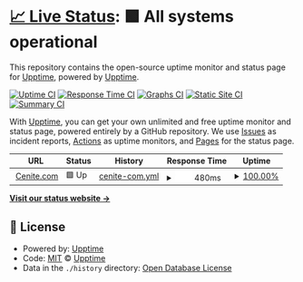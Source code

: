 # [📈 Live Status](https://upptime.github.io/upptime): <!--live status--> **🟩 All systems operational**

This repository contains the open-source uptime monitor and status page for [Upptime](https://upptime.js.org), powered by [Upptime](https://github.com/upptime/upptime).

[![Uptime CI](https://github.com/upptime/upptime/workflows/Uptime%20CI/badge.svg)](https://github.com/upptime/upptime/actions?query=workflow%3A%22Uptime+CI%22)
[![Response Time CI](https://github.com/upptime/upptime/workflows/Response%20Time%20CI/badge.svg)](https://github.com/upptime/upptime/actions?query=workflow%3A%22Response+Time+CI%22)
[![Graphs CI](https://github.com/upptime/upptime/workflows/Graphs%20CI/badge.svg)](https://github.com/upptime/upptime/actions?query=workflow%3A%22Graphs+CI%22)
[![Static Site CI](https://github.com/upptime/upptime/workflows/Static%20Site%20CI/badge.svg)](https://github.com/upptime/upptime/actions?query=workflow%3A%22Static+Site+CI%22)
[![Summary CI](https://github.com/upptime/upptime/workflows/Summary%20CI/badge.svg)](https://github.com/upptime/upptime/actions?query=workflow%3A%22Summary+CI%22)

With [Upptime](https://upptime.js.org), you can get your own unlimited and free uptime monitor and status page, powered entirely by a GitHub repository. We use [Issues](https://github.com/upptime/upptime/issues) as incident reports, [Actions](https://github.com/upptime/upptime/actions) as uptime monitors, and [Pages](https://upptime.github.io/upptime) for the status page.

<!--start: status pages-->
<!-- This summary is generated by Upptime (https://github.com/upptime/upptime) -->
<!-- Do not edit this manually, your changes will be overwritten -->
<!-- prettier-ignore -->
| URL | Status | History | Response Time | Uptime |
| --- | ------ | ------- | ------------- | ------ |
| <img alt="" src="https://icons.duckduckgo.com/ip3/www.cenite.com.ico" height="13"> [Cenite.com](https://www.cenite.com) | 🟩 Up | [cenite-com.yml](https://github.com/gudata/uptime/commits/HEAD/history/cenite-com.yml) | <details><summary><img alt="Response time graph" src="./graphs/cenite-com/response-time-week.png" height="20"> 480ms</summary><br><a href="https://upptime.github.io/upptime/history/cenite-com"><img alt="Response time 996" src="https://img.shields.io/endpoint?url=https%3A%2F%2Fraw.githubusercontent.com%2Fgudata%2Fuptime%2FHEAD%2Fapi%2Fcenite-com%2Fresponse-time.json"></a><br><a href="https://upptime.github.io/upptime/history/cenite-com"><img alt="24-hour response time 383" src="https://img.shields.io/endpoint?url=https%3A%2F%2Fraw.githubusercontent.com%2Fgudata%2Fuptime%2FHEAD%2Fapi%2Fcenite-com%2Fresponse-time-day.json"></a><br><a href="https://upptime.github.io/upptime/history/cenite-com"><img alt="7-day response time 480" src="https://img.shields.io/endpoint?url=https%3A%2F%2Fraw.githubusercontent.com%2Fgudata%2Fuptime%2FHEAD%2Fapi%2Fcenite-com%2Fresponse-time-week.json"></a><br><a href="https://upptime.github.io/upptime/history/cenite-com"><img alt="30-day response time 543" src="https://img.shields.io/endpoint?url=https%3A%2F%2Fraw.githubusercontent.com%2Fgudata%2Fuptime%2FHEAD%2Fapi%2Fcenite-com%2Fresponse-time-month.json"></a><br><a href="https://upptime.github.io/upptime/history/cenite-com"><img alt="1-year response time 1000" src="https://img.shields.io/endpoint?url=https%3A%2F%2Fraw.githubusercontent.com%2Fgudata%2Fuptime%2FHEAD%2Fapi%2Fcenite-com%2Fresponse-time-year.json"></a></details> | <details><summary><a href="https://upptime.github.io/upptime/history/cenite-com">100.00%</a></summary><a href="https://upptime.github.io/upptime/history/cenite-com"><img alt="All-time uptime 87.35%" src="https://img.shields.io/endpoint?url=https%3A%2F%2Fraw.githubusercontent.com%2Fgudata%2Fuptime%2FHEAD%2Fapi%2Fcenite-com%2Fuptime.json"></a><br><a href="https://upptime.github.io/upptime/history/cenite-com"><img alt="24-hour uptime 100.00%" src="https://img.shields.io/endpoint?url=https%3A%2F%2Fraw.githubusercontent.com%2Fgudata%2Fuptime%2FHEAD%2Fapi%2Fcenite-com%2Fuptime-day.json"></a><br><a href="https://upptime.github.io/upptime/history/cenite-com"><img alt="7-day uptime 100.00%" src="https://img.shields.io/endpoint?url=https%3A%2F%2Fraw.githubusercontent.com%2Fgudata%2Fuptime%2FHEAD%2Fapi%2Fcenite-com%2Fuptime-week.json"></a><br><a href="https://upptime.github.io/upptime/history/cenite-com"><img alt="30-day uptime 98.83%" src="https://img.shields.io/endpoint?url=https%3A%2F%2Fraw.githubusercontent.com%2Fgudata%2Fuptime%2FHEAD%2Fapi%2Fcenite-com%2Fuptime-month.json"></a><br><a href="https://upptime.github.io/upptime/history/cenite-com"><img alt="1-year uptime 53.84%" src="https://img.shields.io/endpoint?url=https%3A%2F%2Fraw.githubusercontent.com%2Fgudata%2Fuptime%2FHEAD%2Fapi%2Fcenite-com%2Fuptime-year.json"></a></details>

<!--end: status pages-->

[**Visit our status website →**](https://upptime.github.io/upptime)

## 📄 License

- Powered by: [Upptime](https://github.com/upptime/upptime)
- Code: [MIT](./LICENSE) © [Upptime](https://upptime.js.org)
- Data in the `./history` directory: [Open Database License](https://opendatacommons.org/licenses/odbl/1-0/)
